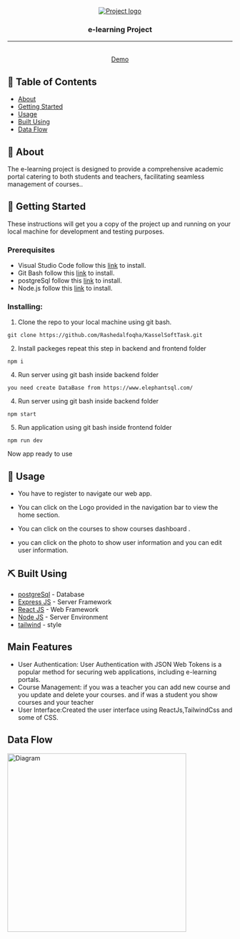 <p align="center">
<a href="https://i.ibb.co/BHJ4MRh/Untitled-1.png" target="_blank" rel="noopener noreferrer">
 <img  src="https://i.ibb.co/BHJ4MRh/Untitled-1.png" alt="Project logo">
 </a>
</p>

<h3 align="center">e-learning Project
</h3>

---

<p align="center"> 
    <br> 
<a href=''>Demo</a>
    <br> 
</p>

## 📝 Table of Contents

- [About](#about)
- [Getting Started](#getting_started)
- [Usage](#usage)
- [Built Using](#built_using)
- [Data Flow](#data_flow)

## 🧐 About <a name = "about"></a>

The e-learning project is designed to provide a comprehensive academic portal catering to both students and teachers, facilitating seamless management of courses..

## 🏁 Getting Started <a name = "getting_started"></a>

These instructions will get you a copy of the project up and running on your local machine for development and testing purposes.

### Prerequisites

- Visual Studio Code follow this <a href='https://code.visualstudio.com/'>link</a> to install.
- Git Bash follow this <a href='https://git-scm.com/downloads'>link</a> to install.
- postgreSql follow this <a href='https://www.elephantsql.com/'>link</a> to install.
- Node.js follow this <a href='https://nodejs.org/en/download/current'>link</a> to install.

### Installing:

1. Clone the repo to your local machine using git bash.

```
git clone https://github.com/Rashedalfoqha/KasselSoftTask.git
```

2. Install packeges repeat this step in backend and frontend folder

```
npm i
```

4. Run server using git bash inside backend folder

```
you need create DataBase from https://www.elephantsql.com/

```

4. Run server using git bash inside backend folder

```
npm start
```

5. Run application using git bash inside frontend folder

```
npm run dev
```

Now app ready to use

## 🎈 Usage <a name="usage"></a>

- You have to register to navigate our web app.

- You can click on the Logo provided in the navigation bar to view the home section.

- You can click on the courses to show courses dashboard .

- you can click on the photo to show user information and you can edit user information.

## ⛏️ Built Using <a name = "built_using"></a>

- [postgreSql](https://www.mongodb.com/) - Database
- [Express JS](https://expressjs.com/) - Server Framework
- [React JS](https://https://reactjs.org/) - Web Framework
- [Node JS](https://nodejs.org/en/) - Server Environment
- [tailwind](https://tailwindcss.com/docs) - style

## Main Features <a name="user_story"></a>

- User Authentication: User Authentication with JSON Web Tokens is a popular method for securing web applications, including e-learning portals.
- Course Management: if you was a teacher you can add new course and you update and delete your courses.
  and if was a student you show courses and your teacher
- User Interface:Created the user interface using ReactJs,TailwindCss and some of CSS.

## Data Flow <a name = "#data_flow"></a>

<img width=400px height=400px src="https://i.ibb.co/Kwdzpx3/data-flow.png" alt="Diagram"></a>
